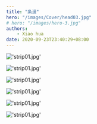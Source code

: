 ```yaml
---
title: "条漫"
hero: "/images/Cover/head03.jpg"
# hero: "/images/hero-3.jpg"
authors: 
    - Xiao hua
date: 2020-09-23T23:40:29+08:00
---
```


!['strip01.jpg'](/images/strip/strip01.jpg)

!['strip01.jpg'](/images/strip/strip02.jpg)

!['strip01.jpg'](/images/strip/strip03.jpg)

!['strip01.jpg'](/images/strip/strip04.jpg)

!['strip01.jpg'](/images/strip/strip05.jpg)

!['strip01.jpg'](/images/strip/strip06.jpg)

<!-- !['strip01.jpg'](/images/strip/strip07.jpg)

!['strip01.jpg'](/images/strip/strip08.jpg) -->